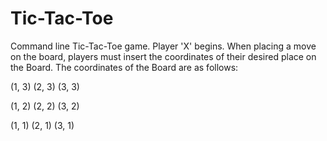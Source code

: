 # Tic-Tac-Toe
 
 Command line Tic-Tac-Toe game. Player 'X' begins. When placing a
 move on the board, players must insert the coordinates of their desired
 place on the Board. The coordinates of the Board are as follows:
 
 (1, 3) (2, 3) (3, 3)
 
 (1, 2) (2, 2) (3, 2)
 
 (1, 1) (2, 1) (3, 1)
